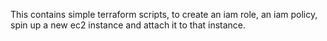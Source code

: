 This contains simple terraform scripts, to create an iam role, an iam policy, spin up a new ec2 instance and attach it to that instance. 
